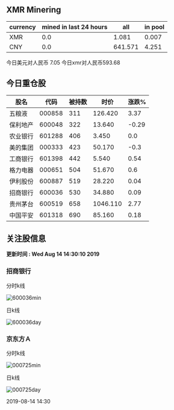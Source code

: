 ## XMR Minering

|currency|mined in last 24 hours|all|in pool|
|---|---|---|---|
|XMR|0.0|1.081|0.007|
|CNY|0.0|641.571|4.251|

今日美元对人民币 7.05	今日xmr对人民币593.68


## 今日重仓股 

|股名|代码|被持数|时价|涨跌%|
|---|---|---|---|---|
|五粮液|000858|311|126.420|3.37|
|保利地产|600048|322|13.640|-0.29|
|农业银行|601288|406|3.450|0.0|
|美的集团|000333|423|50.170|-0.3|
|工商银行|601398|442|5.540|0.54|
|格力电器|000651|504|51.670|0.6|
|伊利股份|600887|519|28.220|0.04|
|招商银行|600036|530|34.880|0.09|
|贵州茅台|600519|658|1046.110|2.77|
|中国平安|601318|690|85.160|0.18|

## 关注股信息
**更新时间 : Wed Aug 14 14:30:10 2019**
### 招商银行 
分时k线

![600036min](http://image.sinajs.cn/newchart/min/n/sh600036.gif)

日k线

![600036day](http://image.sinajs.cn/newchart/daily/n/sh600036.gif)

### 京东方Ａ 
分时k线

![000725min](http://image.sinajs.cn/newchart/min/n/sz000725.gif)

日k线

![000725day](http://image.sinajs.cn/newchart/daily/n/sz000725.gif)

2019-08-14 14:30